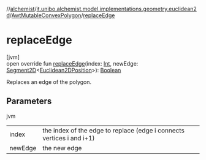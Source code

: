 //[alchemist](../../../index.md)/[it.unibo.alchemist.model.implementations.geometry.euclidean2d](../index.md)/[AwtMutableConvexPolygon](index.md)/[replaceEdge](replace-edge.md)

# replaceEdge

[jvm]\
open override fun [replaceEdge](replace-edge.md)(index: [Int](https://kotlinlang.org/api/latest/jvm/stdlib/kotlin/-int/index.html), newEdge: [Segment2D](../../it.unibo.alchemist.model.interfaces.geometry.euclidean2d/-segment2-d/index.md)<[Euclidean2DPosition](../../it.unibo.alchemist.model.implementations.positions/-euclidean2-d-position/index.md)>): [Boolean](https://kotlinlang.org/api/latest/jvm/stdlib/kotlin/-boolean/index.html)

Replaces an edge of the polygon.

## Parameters

jvm

| | |
|---|---|
| index | the index of the edge to replace (edge i connects vertices i and i+1) |
| newEdge | the new edge |

